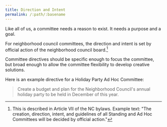 ```yaml
---
title: Direction and Intent
permalink: /:path/:basename
---
```


Like all of us, a committee needs a reason to exist. It needs a purpose and a
goal.

For neighborhood council committees, the direction and intent is set by official
action of the neighborhood council board.[^direction]

Committee directives should be specific enough to focus the committee, but broad
enough to allow the committee flexibility to develop creative solutions.

Here is an example directive for a Holiday Party Ad Hoc Committee:

> Create a budget and plan for the Neighborhood Council's annual holiday party to be held in December of this year.

[^direction]:
    This is described in Article VII of the NC bylaws. Example text: "The
    creation, direction, intent, and guidelines of all Standing and Ad Hoc
    Committees will be decided by official action."
